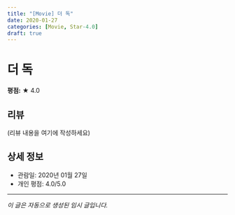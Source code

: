 ```yaml
---
title: "[Movie] 더 독"
date: 2020-01-27
categories: [Movie, Star-4.0]
draft: true
---
```


# 더 독

**평점:** ★ 4.0

## 리뷰

(리뷰 내용을 여기에 작성하세요)

## 상세 정보

- 관람일: 2020년 01월 27일
- 개인 평점: 4.0/5.0

---

*이 글은 자동으로 생성된 임시 글입니다.*

